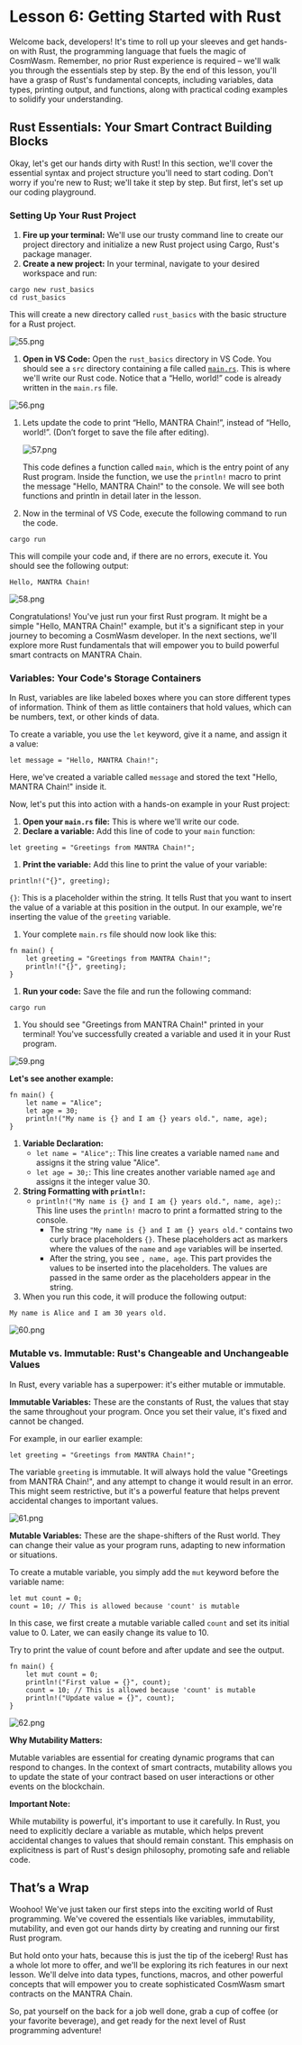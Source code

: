 # Lesson 6: Getting Started with Rust

Welcome back, developers! It's time to roll up your sleeves and get hands-on with Rust, the programming language that fuels the magic of CosmWasm. Remember, no prior Rust experience is required – we'll walk you through the essentials step by step. By the end of this lesson, you'll have a grasp of Rust's fundamental concepts, including variables, data types, printing output, and functions, along with practical coding examples to solidify your understanding.

## Rust Essentials: Your Smart Contract Building Blocks

Okay, let's get our hands dirty with Rust! In this section, we'll cover the essential syntax and project structure you'll need to start coding. Don't worry if you're new to Rust; we'll take it step by step. But first, let's set up our coding playground.

### Setting Up Your Rust Project

1. **Fire up your terminal:** We'll use our trusty command line to create our project directory and initialize a new Rust project using Cargo, Rust's package manager.
2. **Create a new project:** In your terminal, navigate to your desired workspace and run:

```solidity
cargo new rust_basics
cd rust_basics
```

This will create a new directory called `rust_basics` with the basic structure for a Rust project.

![55.png](Lesson%206%20Getting%20Started%20with%20Rust%203bd2ac3fe67c47bd9c7493618f25a4ff/55.png)

1. **Open in VS Code:** Open the `rust_basics` directory in VS Code. You should see a `src` directory containing a file called [`main.rs`](http://main.rs). This is where we'll write our Rust code. Notice that a “Hello, world!” code is already written in the `main.rs` file.

![56.png](Lesson%206%20Getting%20Started%20with%20Rust%203bd2ac3fe67c47bd9c7493618f25a4ff/56.png)

1. Lets update the code to print “Hello, MANTRA Chain!”, instead of “Hello, world!”. (Don’t forget to save the file after editing).
    
    ![57.png](Lesson%206%20Getting%20Started%20with%20Rust%203bd2ac3fe67c47bd9c7493618f25a4ff/57.png)
    
    This code defines a function called `main`, which is the entry point of any Rust program. Inside the function, we use the `println!` macro to print the message "Hello, MANTRA Chain!" to the console. We will see both functions and println in detail later in the lesson.
    
2. Now in the terminal of VS Code, execute the following command to run the code.

```solidity
cargo run
```

This will compile your code and, if there are no errors, execute it. You should see the following output:

```solidity
Hello, MANTRA Chain!
```

![58.png](Lesson%206%20Getting%20Started%20with%20Rust%203bd2ac3fe67c47bd9c7493618f25a4ff/58.png)

Congratulations! You've just run your first Rust program. It might be a simple "Hello, MANTRA Chain!" example, but it's a significant step in your journey to becoming a CosmWasm developer. In the next sections, we'll explore more Rust fundamentals that will empower you to build powerful smart contracts on MANTRA Chain.

### Variables: Your Code's Storage Containers

In Rust, variables are like labeled boxes where you can store different types of information. Think of them as little containers that hold values, which can be numbers, text, or other kinds of data.

To create a variable, you use the `let` keyword, give it a name, and assign it a value:

```solidity
let message = "Hello, MANTRA Chain!";
```

Here, we've created a variable called `message` and stored the text "Hello, MANTRA Chain!" inside it.

Now, let's put this into action with a hands-on example in your Rust project:

1. **Open your `main.rs` file:** This is where we'll write our code.
2. **Declare a variable:** Add this line of code to your `main` function:

```solidity
let greeting = "Greetings from MANTRA Chain!";
```

1. **Print the variable:** Add this line to print the value of your variable:

```solidity
println!("{}", greeting);
```

`{}`:  This is a placeholder within the string. It tells Rust that you want to insert the value of a variable at this position in the output. In our example, we're inserting the value of the `greeting` variable.

1. Your complete `main.rs` file should now look like this:

```solidity
fn main() {
    let greeting = "Greetings from MANTRA Chain!";
    println!("{}", greeting); 
}
```

1. **Run your code:** Save the file and run the following command:

```solidity
cargo run
```

1. You should see "Greetings from MANTRA Chain!" printed in your terminal! You've successfully created a variable and used it in your Rust program.

![59.png](Lesson%206%20Getting%20Started%20with%20Rust%203bd2ac3fe67c47bd9c7493618f25a4ff/59.png)

**Let's see another example:**

```solidity
fn main() {
    let name = "Alice";
    let age = 30;
    println!("My name is {} and I am {} years old.", name, age);
}
```

1. **Variable Declaration:**
    - `let name = "Alice";`: This line creates a variable named `name` and assigns it the string value "Alice".
    - `let age = 30;`: This line creates another variable named `age` and assigns it the integer value 30.
2. **String Formatting with `println!`:**
    - `println!("My name is {} and I am {} years old.", name, age);`: This line uses the `println!` macro to print a formatted string to the console.
        - The string `"My name is {} and I am {} years old."` contains two curly brace placeholders `{}`. These placeholders act as markers where the values of the `name` and `age` variables will be inserted.
        - After the string, you see `, name, age`. This part provides the values to be inserted into the placeholders. The values are passed in the same order as the placeholders appear in the string.
3. When you run this code, it will produce the following output:

```solidity
My name is Alice and I am 30 years old.
```

![60.png](Lesson%206%20Getting%20Started%20with%20Rust%203bd2ac3fe67c47bd9c7493618f25a4ff/60.png)

### Mutable vs. Immutable: Rust's Changeable and Unchangeable Values

In Rust, every variable has a superpower: it's either mutable or immutable.

**Immutable Variables:** These are the constants of Rust, the values that stay the same throughout your program. Once you set their value, it's fixed and cannot be changed.

For example, in our earlier example:

```solidity
let greeting = "Greetings from MANTRA Chain!";
```

The variable `greeting` is immutable. It will always hold the value "Greetings from MANTRA Chain!", and any attempt to change it would result in an error. This might seem restrictive, but it's a powerful feature that helps prevent accidental changes to important values.

![61.png](Lesson%206%20Getting%20Started%20with%20Rust%203bd2ac3fe67c47bd9c7493618f25a4ff/61.png)

**Mutable Variables:** These are the shape-shifters of the Rust world. They can change their value as your program runs, adapting to new information or situations.

To create a mutable variable, you simply add the `mut` keyword before the variable name:

```solidity
let mut count = 0;
count = 10; // This is allowed because 'count' is mutable
```

In this case, we first create a mutable variable called `count` and set its initial value to 0. Later, we can easily change its value to 10.

Try to print the value of count before and after update and see the output.

```solidity
fn main() {
    let mut count = 0;
    println!("First value = {}", count);
    count = 10; // This is allowed because 'count' is mutable
    println!("Update value = {}", count);
}
```

![62.png](Lesson%206%20Getting%20Started%20with%20Rust%203bd2ac3fe67c47bd9c7493618f25a4ff/62.png)

**Why Mutability Matters:**

Mutable variables are essential for creating dynamic programs that can respond to changes. In the context of smart contracts, mutability allows you to update the state of your contract based on user interactions or other events on the blockchain.

**Important Note:**

While mutability is powerful, it's important to use it carefully. In Rust, you need to explicitly declare a variable as mutable, which helps prevent accidental changes to values that should remain constant. This emphasis on explicitness is part of Rust's design philosophy, promoting safe and reliable code.

## That’s a Wrap

Woohoo! We've just taken our first steps into the exciting world of Rust programming. We've covered the essentials like variables, immutability, mutability, and even got our hands dirty by creating and running our first Rust program.

But hold onto your hats, because this is just the tip of the iceberg! Rust has a whole lot more to offer, and we'll be exploring its rich features in our next lesson. We'll delve into data types, functions, macros, and other powerful concepts that will empower you to create sophisticated CosmWasm smart contracts on the MANTRA Chain.

So, pat yourself on the back for a job well done, grab a cup of coffee (or your favorite beverage), and get ready for the next level of Rust programming adventure!